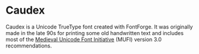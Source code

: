 # Caudex

Caudex is a Unicode TrueType font created with FontForge. It was originally made in the late 90s for printing some old handwritten text and includes most of the [Medieval Unicode Font Initiative](https://mufi.info/q.php?p=mufi/home) (MUFI) version 3.0 recommendations.

